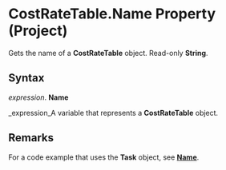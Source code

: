 
# CostRateTable.Name Property (Project)

Gets the name of a  **CostRateTable** object. Read-only **String**.


## Syntax

 _expression_. **Name**

 _expression_A variable that represents a  **CostRateTable** object.


## Remarks

For a code example that uses the  **Task** object, see **[Name](2df034b0-13bc-f912-abbc-6b97b8c8d5ed.md)**.

